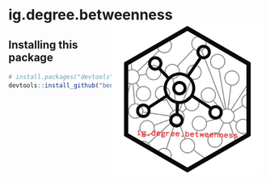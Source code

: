 # ig.degree.betweenness <a href='https://github.com/benyamindsmith/ig.degree.betweeness'><img src='https://github.com/benyamindsmith/ig.degree.betweenness/blob/main/inst/png/hex_sticker.png' align="right" height="300" /></a>

## Installing this package

```r
# install.packages("devtools")
devtools::install_github("benyamindsmith/ig.degree.betweenness")
```
